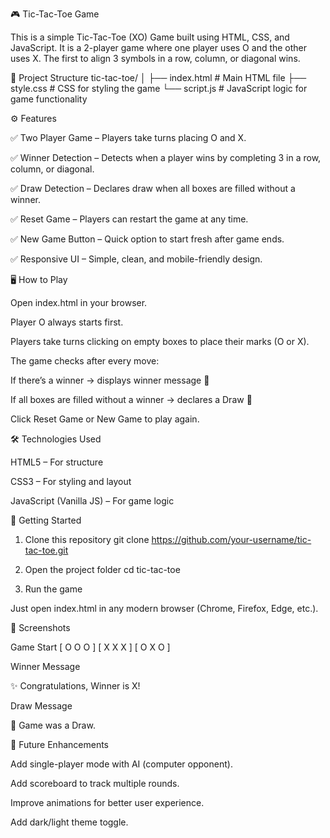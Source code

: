 🎮 Tic-Tac-Toe Game

This is a simple Tic-Tac-Toe (XO) Game built using HTML, CSS, and JavaScript.
It is a 2-player game where one player uses O and the other uses X. The first to align 3 symbols in a row, column, or diagonal wins.

📂 Project Structure
tic-tac-toe/
│
├── index.html        # Main HTML file
├── style.css         # CSS for styling the game
└── script.js         # JavaScript logic for game functionality

⚙️ Features

✅ Two Player Game – Players take turns placing O and X.

✅ Winner Detection – Detects when a player wins by completing 3 in a row, column, or diagonal.

✅ Draw Detection – Declares draw when all boxes are filled without a winner.

✅ Reset Game – Players can restart the game at any time.

✅ New Game Button – Quick option to start fresh after game ends.

✅ Responsive UI – Simple, clean, and mobile-friendly design.

🖥️ How to Play

Open index.html in your browser.

Player O always starts first.

Players take turns clicking on empty boxes to place their marks (O or X).

The game checks after every move:

If there’s a winner → displays winner message 🎉

If all boxes are filled without a winner → declares a Draw 🤝

Click Reset Game or New Game to play again.

🛠️ Technologies Used

HTML5 – For structure

CSS3 – For styling and layout

JavaScript (Vanilla JS) – For game logic

🚀 Getting Started
1. Clone this repository
git clone https://github.com/your-username/tic-tac-toe.git

2. Open the project folder
cd tic-tac-toe

3. Run the game

Just open index.html in any modern browser (Chrome, Firefox, Edge, etc.).

📸 Screenshots




Game Start
[ O O O ]
[ X X X ]
[ O X O ]

Winner Message

✨ Congratulations, Winner is X!

Draw Message

🤝 Game was a Draw.

📄 Future Enhancements

Add single-player mode with AI (computer opponent).

Add scoreboard to track multiple rounds.

Improve animations for better user experience.

Add dark/light theme toggle.